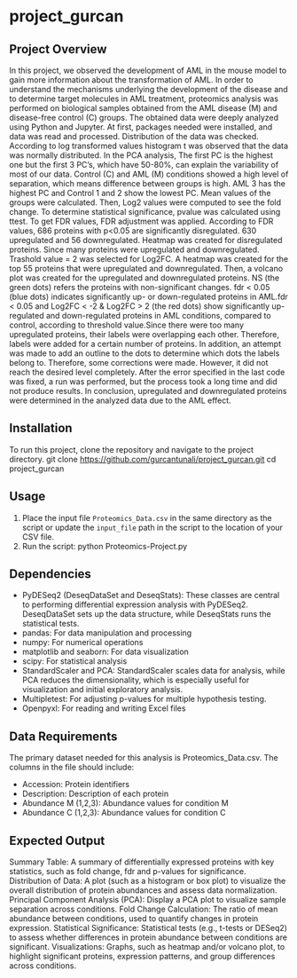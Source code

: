 # project_gurcan
## Project Overview
In this project, we observed the development of AML in the mouse model to gain more information about the transformation of AML. In order to understand the mechanisms underlying the development of the disease and to determine target molecules in AML treatment, proteomics analysis was performed on biological samples obtained from the AML disease (M) and disease-free control (C) groups. The obtained data were deeply analyzed using Python and Jupyter.
At first, packages needed were installed, and data was read and processed. Distribution of the data was checked. According to log transformed values histogram t was observed that the data was normally distributed. In the PCA analysis, The first PC is the highest one but the first 3 PC’s, which have 50-80%, can explain the variability of most of our data. Control (C) and AML (M) conditions showed a high level of separation, which means difference between groups is high. AML 3 has the highest PC and Control 1 and 2 show the lowest PC. Mean values ​​of the groups were calculated. Then, Log2 values ​​were computed to see the fold change. To determine statistical significance, pvalue was calculated using ttest. To get FDR values, FDR adjustment was applied. According to FDR values, 686 proteins with p<0.05 are significantly disregulated. 630 upregulated and 56 downregulated. 
Heatmap was created for disregulated proteins. Since many proteins were upregulated and downregulated. Trashold value = 2 was selected for Log2FC. A heatmap was created for the top 55 proteins that were upregulated and downregulated. 
Then, a volcano plot was created for the upregulated and downregulated proteins. NS (the green dots) refers the proteins with non-significant changes. fdr < 0.05 (blue dots) indicates significantly up- or down-regulated proteins in AML.fdr < 0.05 and Log2FC < -2 & Log2FC > 2 (the red dots) show significantly up-regulated and down-regulated proteins in AML conditions, compared to control, according to threshold value.Since there were too many upregulated proteins, their labels were overlapping each other. Therefore, labels were added for a certain number of proteins. In addition, an attempt was made to add an outline to the dots to determine which dots the labels belong to. Therefore, some corrections were made. However, it did not reach the desired level completely. After the error specified in the last code was fixed, a run was performed, but the process took a long time and did not produce results. 
In conclusion, upregulated and downregulated proteins were determined in the analyzed data due to the AML effect.

## Installation
To run this project, clone the repository and navigate to the project directory.
git clone https://github.com/gurcantunali/project_gurcan.git
cd project_gurcan

## Usage
1. Place the input file `Proteomics_Data.csv` in the same directory as the script or update the `input_file` path in the script to the location of your CSV file.
2. Run the script:
   python Proteomics-Project.py

## Dependencies
- PyDESeq2 (DeseqDataSet and DeseqStats): These classes are central to performing differential expression analysis with PyDESeq2. DeseqDataSet sets up the data structure, while DeseqStats runs the statistical tests.
- pandas: For data manipulation and processing
- numpy: For numerical operations
- matplotlib and seaborn: For data visualization
- scipy: For statistical analysis
- StandardScaler and PCA: StandardScaler scales data for analysis, while PCA reduces the dimensionality, which is especially useful for visualization and initial exploratory analysis.
- Multipletest: For adjusting p-values for multiple hypothesis testing. 
- Openpyxl: For reading and writing Excel files

## Data Requirements
The primary dataset needed for this analysis is Proteomics_Data.csv. The columns in the file should include:
- Accession: Protein identifiers
- Description: Description of each protein
- Abundance M (1,2,3): Abundance values for condition M
- Abundance C (1,2,3): Abundance values for condition C

## Expected Output
Summary Table: A summary of differentially expressed proteins with key statistics, such as fold change, fdr and p-values for significance.
Distribution of Data: A plot (such as a histogram or box plot) to visualize the overall distribution of protein abundances and assess data normalization.
Principal Component Analysis (PCA): Display a PCA plot to visualize sample separation across conditions.
Fold Change Calculation: The ratio of mean abundance between conditions, used to quantify changes in protein expression.
Statistical Significance: Statistical tests (e.g., t-tests or DESeq2) to assess whether differences in protein abundance between conditions are significant.
Visualizations: Graphs, such as heatmap and/or volcano plot, to highlight significant proteins, expression patterns, and group differences across conditions. 


